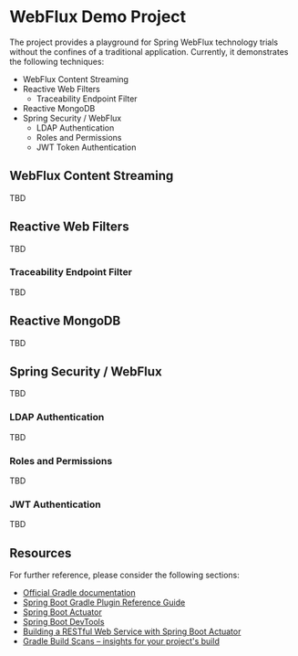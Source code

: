 # WebFlux Demo Project
The project provides a playground for Spring WebFlux technology trials without the confines of a traditional application.
Currently, it demonstrates the following techniques:
* WebFlux Content Streaming
* Reactive Web Filters
  * Traceability Endpoint Filter
* Reactive MongoDB
* Spring Security / WebFlux
  * LDAP Authentication
  * Roles and Permissions 
  * JWT Token Authentication

## WebFlux Content Streaming
TBD

## Reactive Web Filters
TBD

### Traceability Endpoint Filter
TBD

## Reactive MongoDB
TBD

## Spring Security / WebFlux
TBD

### LDAP Authentication
TBD

### Roles and Permissions
TBD

### JWT Authentication
TBD

## Resources
For further reference, please consider the following sections:

* [Official Gradle documentation](https://docs.gradle.org)
* [Spring Boot Gradle Plugin Reference Guide](https://docs.spring.io/spring-boot/docs/2.2.2.RELEASE/gradle-plugin/reference/html/)
* [Spring Boot Actuator](https://docs.spring.io/spring-boot/docs/2.2.2.RELEASE/reference/htmlsingle/#production-ready)
* [Spring Boot DevTools](https://docs.spring.io/spring-boot/docs/2.2.2.RELEASE/reference/htmlsingle/#using-boot-devtools)
* [Building a RESTful Web Service with Spring Boot Actuator](https://spring.io/guides/gs/actuator-service/)
* [Gradle Build Scans – insights for your project's build](https://scans.gradle.com#gradle)

